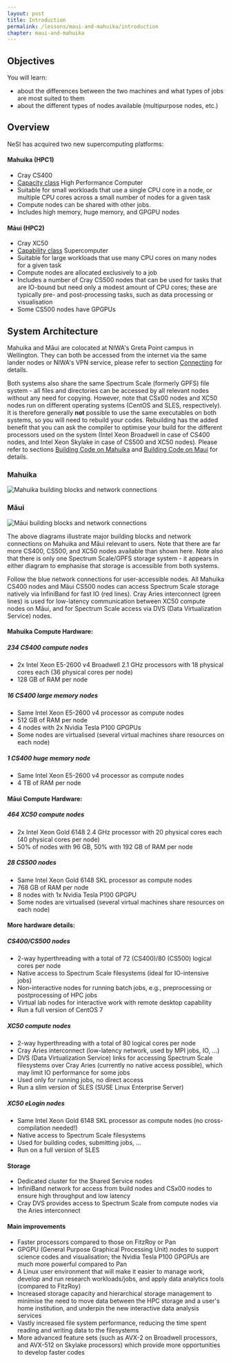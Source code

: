 ```yaml
---
layout: post
title: Introduction
permalink: /lessons/maui-and-mahuika/introduction
chapter: maui-and-mahuika
---
```


## Objectives

You will learn:

* about the differences between the two machines and what types of jobs are most suited to them
* about the different types of nodes available (multipurpose nodes, etc.)


## Overview

NeSI has acquired two new supercomputing platforms:


#### Mahuika (HPC1)
* Cray CS400
* [Capacity class](https://en.wikipedia.org/wiki/Supercomputer#Capability_versus_capacity) High Performance Computer
* Suitable for small workloads that use a single CPU core in a node, or multiple CPU cores across a small number of nodes for a given task
* Compute nodes can be shared with other jobs.
* Includes high memory, huge memory, and GPGPU nodes

#### Māui (HPC2)
* Cray XC50
* [Capability class](https://en.wikipedia.org/wiki/Supercomputer#Capability_versus_capacity) Supercomputer
* Suitable for large workloads that use many CPU cores on many nodes for a given task
* Compute nodes are allocated exclusively to a job
* Includes a number of Cray CS500 nodes that can be used for tasks that are IO-bound but need only a modest amount of CPU cores; these are typically pre- and post-processing tasks, such as data processing or visualisation
* Some CS500 nodes have GPGPUs

## System Architecture

Mahuika and Māui are colocated at NIWA's Greta Point campus in Wellington. They can both be accessed from the internet via the same lander nodes or NIWA's VPN service, please refer to section [Connecting](03-connecting.md) for details.

Both systems also share the same Spectrum Scale (formerly GPFS) file system - all files and directories can be accessed by all relevant nodes without any need for copying. However, note that CSx00 nodes and XC50 nodes run on different operating systems (CentOS and SLES, respectively). It is therefore generally **not** possible to use the same executables on both systems, so you will need to rebuild your codes. Rebuilding has the added benefit that you can ask the compiler to optimise your build for the different processors used on the system (Intel Xeon Broadwell in case of CS400 nodes, and Intel Xeon Skylake in case of CS500 and XC50 nodes). Please refer to sections [Building Code on Mahuika](09-building-code-on-mahuika.md) and [Building Code on Maui](10-building-code-on-maui.md) for details.

### Mahuika
![](../../assets/img/Mahuika_Overview.png "Mahuika building blocks and network connections")

### Māui
![](../../assets/img/Maui_Overview.png "Māui building blocks and network connections")

The above diagrams illustrate major building blocks and network connections on Mahuika and Māui relevant to users. Note that there are far more CS400, CS500, and XC50 nodes available than shown here. Note also that there is only one Spectrum Scale/GPFS storage system - it appears in either diagram to emphasise that storage is accessible from both systems.

Follow the blue network connections for user-accessible nodes. All Mahuika CS400 nodes and Māui CS500 nodes can access Spectrum Scale storage natively via InfiniBand for fast IO (red lines). Cray Aries interconnect (green lines) is used for low-latency communication between XC50 compute nodes on Māui, and for Spectrum Scale access via DVS (Data Virtualization Service) nodes.

#### Mahuika Compute Hardware:
##### 234 CS400 compute nodes
* 2x Intel Xeon E5-2600 v4 Broadwell 2.1 GHz processors with 18 physical cores each (36 physical cores per node)
* 128 GB of RAM per node

##### 16 CS400 large memory nodes
* Same Intel Xeon E5-2600 v4 processor as compute nodes
* 512 GB of RAM per node
* 4 nodes with 2x Nvidia Tesla P100 GPGPUs
* Some nodes are virtualised (several virtual machines share resources on each node)

##### 1 CS400 huge memory node
* Same Intel Xeon E5-2600 v4 processor as compute nodes
* 4 TB of RAM per node

#### Māui Compute Hardware:
##### 464 XC50 compute nodes
* 2x Intel Xeon Gold 6148 2.4 GHz processor with 20 physical cores each (40 physical cores per node)
* 50% of nodes with 96 GB, 50% with 192 GB of RAM per node

##### 28 CS500 nodes
* Same Intel Xeon Gold 6148 SKL processor as compute nodes
* 768 GB of RAM per node
* 8 nodes with 1x Nvidia Tesla P100 GPGPU
* Some nodes are virtualised (several virtual machines share resources on each node)

#### More hardware details:
##### CS400/CS500 nodes
* 2-way hyperthreading with a total of 72 (CS400)/80 (CS500) logical cores per node
* Native access to Spectrum Scale filesystems (ideal for IO-intensive jobs)
* Non-interactive nodes for running batch jobs, e.g., preprocessing or postprocessing of HPC jobs
* Virtual lab nodes for interactive work with remote desktop capability
* Run a full version of CentOS 7

##### XC50 compute nodes
* 2-way hyperthreading with a total of 80 logical cores per node
* Cray Aries interconnect (low-latency network, used by MPI jobs, IO, ...)
* DVS (Data Virtualization Service) links for accessing Spectrum Scale filesystems over Cray Aries (currently no native access possible), which may limit IO performance for some jobs
* Used only for running jobs, no direct access
* Run a slim version of SLES (SUSE Linux Enterprise Server)

##### XC50 eLogin nodes
* Same Intel Xeon Gold 6148 SKL processor as compute nodes (no cross-compilation needed!)
* Native access to Spectrum Scale filesystems
* Used for building codes, submitting jobs, ...
* Run on a full version of SLES

#### Storage
* Dedicated cluster for the Shared Service nodes
* InfiniBand network for access from build nodes and CSx00 nodes to ensure high throughput and low latency
* Cray DVS provides access to Spectrum Scale from compute nodes via the Aries interconnect

#### Main improvements
* Faster processors compared to those on FitzRoy or Pan
* GPGPU (General Purpose Graphical Processing Unit) nodes to support science codes and visualisation; the Nvidia Tesla P100 GPGPUs are much more powerful compared to Pan
* A Linux user environment that will make it easier to manage work, develop and run research workloads/jobs, and apply data analytics tools (compared to FitzRoy)
* Increased storage capacity and hierarchical storage management to minimise the need to move data between the HPC storage and a user's home institution, and underpin the new interactive data analysis services
* Vastly increased file system performance, reducing the time spent reading and writing data to the filesystems
* More advanced feature sets (such as AVX-2 on Broadwell processors, and AVX-512 on Skylake processors) which provide more opportunities to develop faster codes
